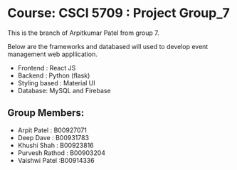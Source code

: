 # Course: CSCI 5709 : Project Group_7

This is the branch of Arpitkumar Patel from group 7.

Below are the frameworks and databased will used to develop event management web appllication.

- Frontend : React JS
- Backend : Python (flask)
- Styling based : Material UI
- Database: MySQL and Firebase


## Group Members:
- Arpit Patel : B00927071
- Deep Dave : B00931783
- Khushi Shah : B00923816
- Purvesh Rathod : B00903204
- Vaishwi Patel :B00914336




